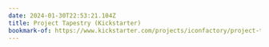 ```yaml
---
date: 2024-01-30T22:53:21.104Z
title: Project Tapestry (Kickstarter)
bookmark-of: https://www.kickstarter.com/projects/iconfactory/project-tapestry
---
```

